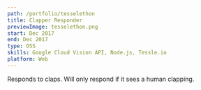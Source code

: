 ```yaml
---
path: /portfolio/tesselethon
title: Clapper Responder
previewImage: tesselethon.png
start: Dec 2017
end: Dec 2017
type: OSS
skills: Google Cloud Vision API, Node.js, Tessle.io
platform: Web
---
```


Responds to claps. Will only respond if it sees a human clapping.
